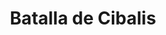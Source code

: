 ﻿---
title: "Batalla de Cibalis"
permalink: periodes_565.html
layout: periode
dataInici: 314-10-08
sidebar: periodes
pares:
  - id: 909
    title: "Guerras civiles de la Tetrarquía"
    dataInici: "(306)"
    dataFi: "(324)"

fills:
jocsPrincipals:
jocsEscenaris:
jocsEpoca:
jocsEpocaEscenaris:
---
